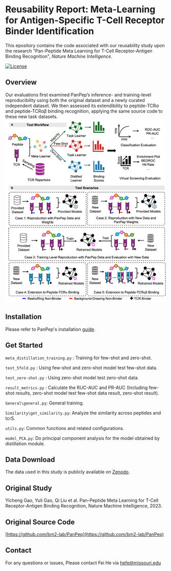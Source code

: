 # Reusability Report: Meta-Learning for Antigen-Specific T-Cell Receptor Binder Identification 

This epository contains the code associated with our reusability study upon the research "Pan-Peptide Meta Learning for T-Cell Receptor-Antigen Binding Recognition", *Nature Machine Intelligence*.

[![License](https://img.shields.io/badge/license-MIT-blue)](https://github.com/username/repo/blob/main/LICENSE)

## Overview
Our evaluations first examined PanPep’s inference- and training-level reproducibility using both the original dataset and a newly curated independent dataset. We then assessed its extendibility to peptide-TCRα and peptide-TCRαβ binding recognition, applying the same source code to these new task datasets.
![Fig1](https://github.com/coffee19850519/PanPep_Reusability/blob/main/img/Fig1.jpg)

## Installation
Please refer to PanPep's installation [guide](https://github.com/bm2-lab/PanPep/tree/main?tab=readme-ov-file#requirements).

## Get Started

`meta_distillation_training.py` : Training for few-shot and zero-shot. 

`test_5fold.py` : Using few-shot and zero-shot model test few-shot data. 

`test_zero-shot.py` : Using zero-shot model test zero-shot data. 

`result_metrics.py` : Calculate the RUC-AUC and PR-AUC (Including few-shot results, zero-shot model test few-shot data result, zero-shot result).

`General\general.py`: General training.

`Similarity\get_similarity.py`: Analyze the similarity across peptides and tcrS.

`utils.py`: Common functions and related configurations.

`model_PCA.py`: Do principal component analysis for the model obtained by distillation module.


## Data Download
The data used in this study is publicly available on [Zenodo](https://doi.org/10.5281/zenodo.16943691).

## Original Study

Yicheng Gao, Yuli Gao, Qi Liu et al. Pan-Peptide Meta Learning for T-Cell Receptor-Antigen Binding Recognition, Nature Machine Intelligence, 2023.

## Original Source Code

[https://github.com/bm2-lab/PanPep](https://github.com/bm2-lab/PanPep)

## Contact

For any questions or issues, Please contact Fei He via [hefe@missouri.edu](hefe@missouri.edu)
